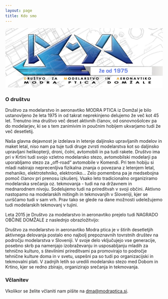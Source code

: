 ```yaml
---
layout: page
title: Kdo smo
---
```


![Modra Ptica logo](/assets/img/dma-logo.jpg)

### O društvu
Društvo za modelarstvo in aeronavtiko MODRA PTICA iz Domžal je bilo ustanovljeno  že leta 1975 in od takrat neprekinjeno delujemo že več kot 45 let. Trenutno ima društvo več deset aktivnih članov, od osnovnošolcev pa do modelarjev, ki se s tem zanimivim in poučnim hobijem ukvarjamo tudi že več desetletij.

Naša glavna dejavnost je izdelava in letenje daljinsko upravljanih modelov in maket letal, niso nam pa tuje tudi druge zvrsti modelarstva kot so daljinsko upravljani helikopterji, droni, čolni, avtomobili in pa tudi rakete. Društvo ima pri v Krtini tudi svojo vzletno modelarsko stezo, avtomobilski modelarji pa uporabljamo stezo za „off-road“ avtomobile v Komendi.
Pri tem hobiju si mladi nabirajo neprecenljiva fizikalna znanja o povezana z letenjem letal, mehaniko, elektrotehniko, elektroniko...  Zelo pomembna pa je medsebojna pomoč članov pri prenosu izkušenj.
Vsako leto tradicionalno organiziramo modelarska srečanja oz. tekmovanja - tudi na na državnem in mednarodnem nivoju. Sodelujemo tudi na  prireditvah v svoji občini. Aktivno nastopamo na modelarskih mitingih in tekmovanjih v Sloveniji, kjer se uvrščamo tudi v sam vrh. Prav tako se glede na dane možnosti udeležujemo tudi modelarskih tekmovanj v tujini. 

Leta 2015 je Društvo za modelarstvo in aeronavtiko prejelo tudi  NAGRADO OBČINE DOMŽALE z naslednjo obrazložitvijo:

Društvo za modelarstvo in aeronavtiko Modra ptica je v štirih desetletjih aktivnega delovanja postalo eno najbolj prepoznavnih tovrstnih društev na področju modelarstva v Sloveniji. V svoje delo vključujejo vse generacije, posebno skrb pa namenjajo izobraževanju in usposabljanju mladih za tehnično kulturo, s številnimi prireditvami pa promovirajo to področje tehnične kulture doma in v svetu, uspešni pa so tudi po organizacijski in tekmovalni plati. V zadnjih letih so uredili modelarsko stezo med Dobom in Krtino, kjer se redno zbirajo, organizirajo srečanja in tekmovanja. 

### Včlanitev
Vkolikor se želite včlaniti nam pišite na [dma@modraptica.si](mailto:dma@modraptica.si).
